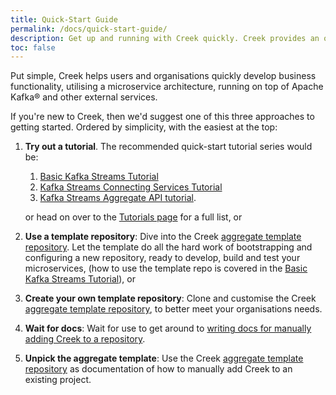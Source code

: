 ```yaml
---
title: Quick-Start Guide
permalink: /docs/quick-start-guide/
description: Get up and running with Creek quickly. Creek provides an opinionated way of quickly developing and testing Kafka based microservices.
toc: false
---
```


Put simple, Creek helps users and organisations quickly develop business functionality, 
utilising a microservice architecture, running on top of Apache Kafka® and other external services.

If you're new to Creek, then we'd suggest one of this three approaches to getting started.
Ordered by simplicity, with the easiest at the top:

1. **Try out a tutorial**. The recommended quick-start tutorial series would be:
   1. [Basic Kafka Streams Tutorial](/basic-kafka-streams-demo/)
   2. [Kafka Streams Connecting Services Tutorial](/ks-connected-services-demo/)
   3. [Kafka Streams Aggregate API tutorial](/ks-aggregate-api-demo).

   or head on over to the [Tutorials page](/tutorials/) for a full list, or

2. **Use a template repository**: Dive into the Creek [aggregate template repository](/aggregate-template/). 
   Let the template do all the hard work of bootstrapping and configuring a new repository, 
   ready to develop, build and test your microservices, 
   (how to use the template repo is covered in the [Basic Kafka Streams Tutorial](/basic-kafka-streams-demo/)), or
3. **Create your own template repository**: Clone and customise the Creek [aggregate template repository](/aggregate-template/),
   to better meet your organisations needs.
4. **Wait for docs**: Wait for use to get around to [writing docs for manually adding Creek to a repository](https://github.com/creek-service/creek-service.github.io/issues/30).
5. **Unpick the aggregate template**: Use the Creek [aggregate template repository](/aggregate-template/) as documentation 
   of how to manually add Creek to an existing project. 
